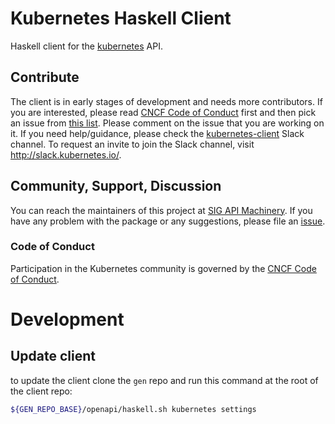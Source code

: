 # Kubernetes Haskell Client

Haskell client for the [kubernetes](http://kubernetes.io/) API.

## Contribute

The client is in early stages of development and needs more contributors. If you are interested, please read [CNCF Code of Conduct](https://github.com/cncf/foundation/blob/master/code-of-conduct.md) first and then pick an issue from [this list](https://github.com/kubernetes-client/haskell/issues?q=is%3Aissue+is%3Aopen+label%3A%22help+wanted%22). Please comment on the issue that you are working on it. If you need help/guidance, please check the [kubernetes-client](https://kubernetes.slack.com/messages/kubernetes-client) Slack channel. To request an invite to join the Slack channel, visit http://slack.kubernetes.io/.

## Community, Support, Discussion

You can reach the maintainers of this project at [SIG API Machinery](https://github.com/kubernetes/community/tree/master/sig-api-machinery). If you have any problem with the package or any suggestions, please file an [issue](https://github.com/kubernetes-client/haskell/issues).

### Code of Conduct

Participation in the Kubernetes community is governed by the [CNCF Code of Conduct](https://github.com/cncf/foundation/blob/master/code-of-conduct.md).

# Development

## Update client

to update the client clone the `gen` repo and run this command at the root of the client repo:

```bash
${GEN_REPO_BASE}/openapi/haskell.sh kubernetes settings
```
